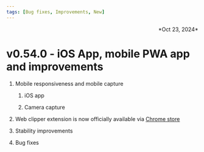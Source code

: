 ```yaml
---
tags: [Bug fixes, Improvements, New]
---
```

<div align="right">*Oct 23, 2024*</div>

# v0.54.0 - iOS App, mobile PWA app and improvements

1. Mobile responsiveness and mobile capture

    1. iOS app

    2. Camera capture

2. Web clipper extension is now officially available via [Chrome store](https://chromewebstore.google.com/detail/memotron-web-clipper/fgghopffkfdhckbcghodnlbplkagokcn)

3. Stability improvements

4. Bug fixes